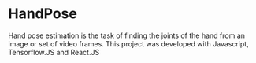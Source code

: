 # HandPose
Hand pose estimation is the task of finding the joints of the hand from an image or set of video frames.
This project was developed with Javascript, Tensorflow.JS and React.JS
